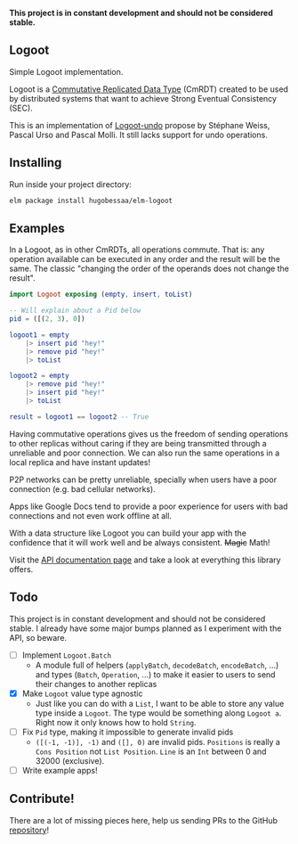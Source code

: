 **This project is in constant development and should not be considered stable.**

Logoot
---

Simple Logoot implementation.

Logoot is a [Commutative Replicated Data Type][cmrdt] (CmRDT) created to be used by
distributed systems that want to achieve Strong Eventual Consistency (SEC).

[cmrdt]: https://en.wikipedia.org/wiki/Conflict-free_replicated_data_type

This is an implementation of [Logoot-undo][logoot] propose by Stéphane Weiss,
Pascal Urso and Pascal Molli. It still lacks support for undo operations.

[logoot]: https://pdfs.semanticscholar.org/75e4/5cd9cae6d0da1faeae11732e39a4c1c7a17b.pdf

## Installing

Run inside your project directory:

```bash
elm package install hugobessaa/elm-logoot
```

## Examples

In a Logoot, as in other CmRDTs, all operations commute. That is: any operation
available can be executed in any order and the result will be the same. The
classic "changing the order of the operands does not change the result".

```elm
import Logoot exposing (empty, insert, toList)

-- Will explain about a Pid below
pid = ([(2, 3), 0])

logoot1 = empty 
    |> insert pid "hey!" 
    |> remove pid "hey!" 
    |> toList

logoot2 = empty
    |> remove pid "hey!"
    |> insert pid "hey!"
    |> toList

result = logoot1 == logoot2 -- True
```

Having commutative operations gives us the freedom of sending 
operations to other replicas without caring if they are being 
transmitted through a unreliable and poor connection. We can also
run the same operations in a local replica and have instant updates!

P2P networks can be pretty unreliable, specially when users have
a poor connection (e.g. bad cellular networks).

Apps like Google Docs tend to provide a poor experience for users with bad
connections and not even work offline at all.

With a data structure like Logoot you can build your app with the confidence
that it will work well and be always consistent. ~~Magic~~ Math!

Visit the [API documentation page][docs-url] and take a look at everything this library
offers.

[docs-url]: http://package.elm-lang.org/packages/hugobessaa/elm-logoot/1.2.3/Logoot

## Todo

This project is in constant development and should not be considered stable. I
already have some major bumps planned as I experiment with the API, so beware.

- [ ] Implement `Logoot.Batch`
  - A module full of helpers (`applyBatch`, `decodeBatch`, `encodeBatch`, …)
    and types (`Batch`, `Operation`, …) to make it easier to users to send
    their changes to another replicas
- [x] Make `Logoot` value type agnostic
  - Just like you can do with a `List`, I want to be able to store any value
    type inside a `Logoot`. The type would be something along `Logoot a`. Right
    now it only knows how to hold `String`.
- [ ] Fix `Pid` type, making it impossible to generate invalid pids
  - `([(-1, -1)], -1)` and `([], 0)` are invalid pids. `Positions` is really a
    `Cons Position` not `List Position`. `Line` is an `Int` between 0 and
    32000 (exclusive).
- [ ] Write example apps!

## Contribute!

There are a lot of missing pieces here, help us sending PRs to the GitHub [repository]!

[repository]: https://github.com/hugobessaa/elm-logoot

